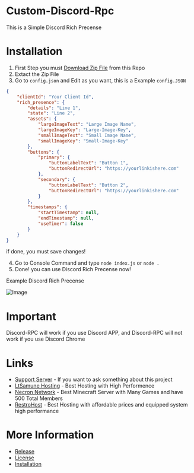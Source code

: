 # Custom-Discord-Rpc

This is a Simple Discord Rich Precense

# Installation
1. First Step you must [Download Zip File](https://github.com/ClueForce/Custom-Discord-Rpc/releases/tag/1.0) from this Repo
2. Extact the Zip File
3. Go to `config.json` and Edit as you want, this is a Example `config.JSON`
```json
{
    "clientId": "Your Client Id",
    "rich_presence": {
        "details": "Line 1",
        "state": "Line 2",
        "assets": {
            "largeImageText": "Large Image Name",
            "largeImageKey": "Large-Image-Key",
            "smallImageText": "Small Image Name",
            "smallImageKey": "Small-Image-Key"
        },
        "buttons": {
            "primary": {
                "buttonLabelText": "Button 1",
                "buttonRedirectUrl": "https://yourlinkishere.com"
            },
            "secondary": {
                "buttonLabelText": "Button 2",
                "buttonRedirectUrl": "https://yourlinkishere.com"
            }
        },
        "timestamps": {
            "startTimestamp": null,
            "endTimestamp": null,
            "useTimer": false
        }
    }
}
```
if done, you must save changes!

4. Go to Console Command and type `node index.js` or `node .`
5. Done! you can use Discord Rich Precense now!

Example Discord Rich Precense

![Image](https://cdn.discordapp.com/attachments/818356648107966527/864775609792069702/owner-discussion-channel_-_Discord_7_14_2021_2_47_22_PM_2.png)

# Important
Discord-RPC will work if you use Discord APP, and Discord-RPC will not work if you use Discord Chrome

# Links
- [Support Server](https://discord.gg/44SvhqSRH7) - If you want to ask something about this project
- [LtSamune Hosting](https://discord.ltsamune-hosting.store) - Best Hosting with High Performence
- [Necron Network](https://discord.gg/9C9WeXGpWG) - Best Minecraft Server with Many Games and have 500 Total Members
- [RestroHost](https://discord.restrohost.my.id) - Best Hosting with affordable prices and equipped system high performance

# More Information
- [Release](https://github.com/ClueForce/Custom-Discord-Rpc/releases/tag/1.0)
- [License](https://github.com/ClueForce/Custom-Discord-Rpc/blob/master/LICENSE)
- [Installation](https://github.com/ClueForce/Custom-Discord-Rpc/blob/master/README.md#installation)
